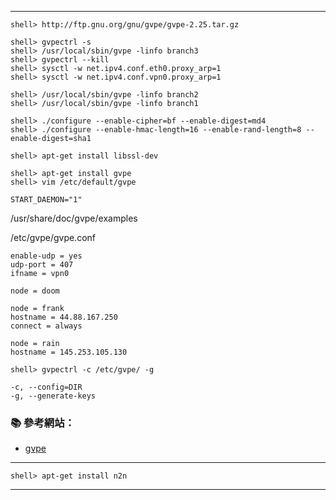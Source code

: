 
---

```console
shell> http://ftp.gnu.org/gnu/gvpe/gvpe-2.25.tar.gz

shell> gvpectrl -s
shell> /usr/local/sbin/gvpe -linfo branch3
shell> gvpectrl --kill
shell> sysctl -w net.ipv4.conf.eth0.proxy_arp=1
shell> sysctl -w net.ipv4.conf.vpn0.proxy_arp=1

shell> /usr/local/sbin/gvpe -linfo branch2
shell> /usr/local/sbin/gvpe -linfo branch1

shell> ./configure --enable-cipher=bf --enable-digest=md4
shell> ./configure --enable-hmac-length=16 --enable-rand-length=8 --enable-digest=sha1

shell> apt-get install libssl-dev
```

```console
shell> apt-get install gvpe
shell> vim /etc/default/gvpe
```

```
START_DAEMON="1"
```

/usr/share/doc/gvpe/examples

/etc/gvpe/gvpe.conf
```
enable-udp = yes
udp-port = 407
ifname = vpn0

node = doom

node = frank
hostname = 44.88.167.250
connect = always

node = rain
hostname = 145.253.105.130

```


```
shell> gvpectrl -c /etc/gvpe/ -g
```

```
-c, --config=DIR
-g, --generate-keys
```


### :books: 參考網站：

- [gvpe](http://ftp.gnu.org/gnu/gvpe/)

---

```console
shell> apt-get install n2n
```

---

